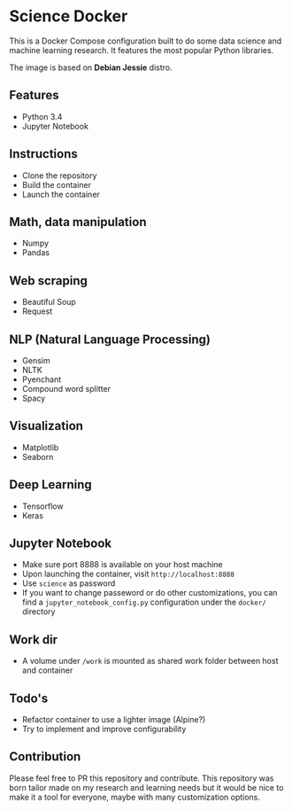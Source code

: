 # Science Docker

This is a Docker Compose configuration built to do some data 
science and machine learning research. It features the most popular Python libraries.

The image is based on 
**Debian Jessie** distro.

## Features

* Python 3.4
* Jupyter Notebook

## Instructions

* Clone the repository
* Build the container
* Launch the container

## Math, data manipulation 

* Numpy
* Pandas

## Web scraping

* Beautiful Soup
* Request

## NLP (Natural Language Processing)

* Gensim
* NLTK
* Pyenchant
* Compound word splitter
* Spacy

## Visualization

* Matplotlib
* Seaborn

## Deep Learning

* Tensorflow
* Keras

## Jupyter Notebook

* Make sure port 8888 is available on your host machine
* Upon launching the container, visit `http://localhost:8888`
* Use `science` as password
* If you want to change passeword or do other customizations,
  you can find a `jupyter_notebook_config.py` configuration
  under the `docker/` directory

## Work dir

* A volume under `/work` is mounted as shared work folder between
  host and container

## Todo's

* Refactor container to use a lighter image (Alpine?)
* Try to implement and improve configurability

## Contribution

Please feel free to PR this repository and contribute. This
repository was born tailor made on my research and learning
needs but it would be nice to make it a tool for everyone,
maybe with many customization options.
